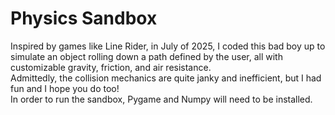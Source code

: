 # Physics Sandbox    
Inspired by games like Line Rider, in July of 2025, I coded this bad boy up to simulate an object rolling down a path defined by the user, all with customizable gravity, friction, and air resistance.  
Admittedly, the collision mechanics are quite janky and inefficient, but I had fun and I hope you do too!  
In order to run the sandbox, Pygame and Numpy will need to be installed.
